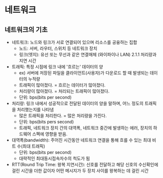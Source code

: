# 네트워크
## 네트워크의 기초
* 네트워크: 노드와 링크가 서로 연결되어 있으며 리소스를 공융하는 집합
  * 노드: 서버, 라우터, 스위치 등 네트워크 장치
  * 링크(엣지): 유선 또는 무선과 같은 연결매체 (와이파이나 LAN)
2.1.1 처리량과 지연 시간
* 트래픽: 특정 시점에 링크 내에 '흐르는' 데이터의 양
  * ex) 서버에 저장된 파일을 클라이언트(사용자)가 다운로드 할 때 발생되는 데이터의 누적량
  * 트래픽이 많아졌다. = 흐르는 데이터가 많아졌다.
  * 처리량이 많아졌다. = 처리되는 트래픽이 많아졌다.
  * 단위: bps(bits per second)
* 처리량: 링크 내에서 성공적으로 전달된 데이터의 양을 말하며, 어느 정도의 트래픽을 처리했는지를 나타냄
  * 많은 트래픽을 처리한다. = 많은 처리량을 가진다.
  * 단위: bps(bits pers second)
  * 트래픽, 네트워크 장치 간의 대역폭, 네트워크 중간에 발생하는 에러, 장치의 하드웨어 스펙에 영향을 받음.
* 대역폭(bandwidth): 주어진 시간동안 네트워크 연결을 통해 흐를 수 있는 최대 비트 수(최대 트래픽)
  * 단위: bps(bits per second)
  * 대략적인 최대동시접속자수의 척도가 됨 
* RTT(Round Trip Time: 왕복 지연시간): 신호를 전달하고 해당 신호의 수신확인에 걸린 시간을 더한 값이자 어떤 메시지가 두 장치 사이를 왕복하는 데 걸린 시간